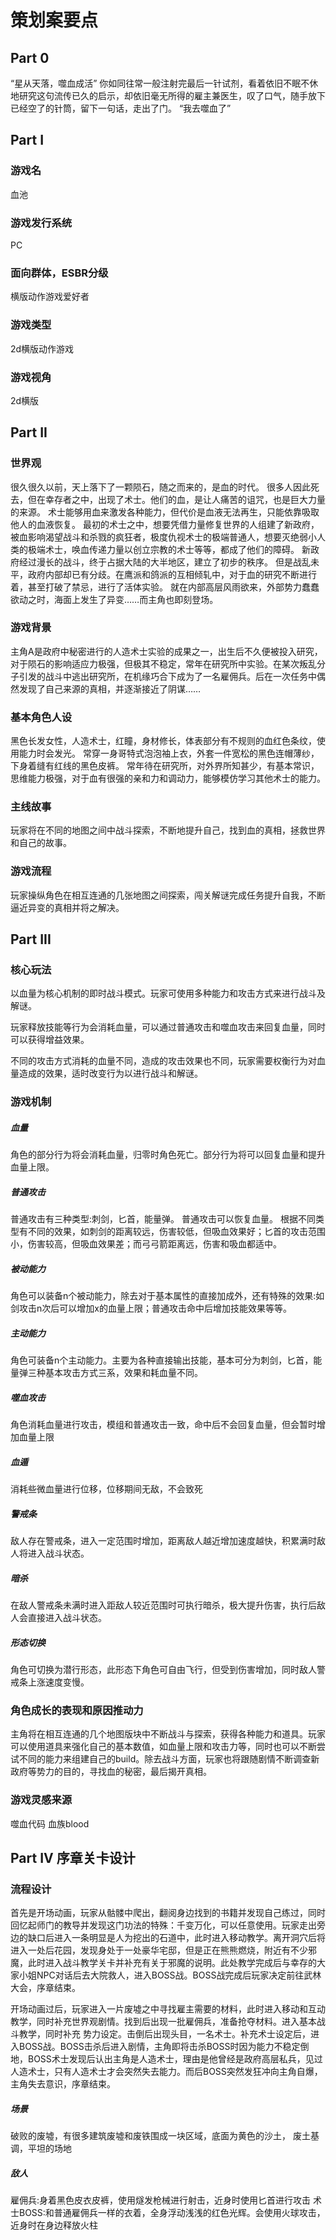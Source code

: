 # 策划案要点

## Part 0

“星从天落，噬血成活”
你如同往常一般注射完最后一针试剂，看着依旧不眠不休地研究这句流传已久的启示，却依旧毫无所得的雇主兼医生，叹了口气，随手放下已经空了的针筒，留下一句话，走出了门。
“我去噬血了”

## Part I

### 游戏名

血池

### 游戏发行系统

PC

### 面向群体，ESBR分级

横版动作游戏爱好者

### 游戏类型

2d横版动作游戏

### 游戏视角

2d横版

## Part II

### 世界观

很久很久以前，天上落下了一颗陨石，随之而来的，是血的时代。
很多人因此死去，但在幸存者之中，出现了术士。他们的血，是让人痛苦的诅咒，也是巨大力量的来源。
术士能够用血来激发各种能力，但代价是血液无法再生，只能依靠吸取他人的血液恢复。
最初的术士之中，想要凭借力量修复世界的人组建了新政府，被血影响渴望战斗和杀戮的疯狂者，极度仇视术士的极端普通人，想要灭绝弱小人类的极端术士，唤血传递力量以创立宗教的术士等等，都成了他们的障碍。
新政府经过漫长的战斗，终于占据大陆的大半地区，建立了初步的秩序。
但是战乱未平，政府内部却已有分歧。在鹰派和鸽派的互相倾轧中，对于血的研究不断进行着，甚至打破了禁忌，进行了活体实验。
就在内部高层风雨欲来，外部势力蠢蠢欲动之时，海面上发生了异变……而主角也即刻登场。

### 游戏背景

主角A是政府中秘密进行的人造术士实验的成果之一，出生后不久便被投入研究，对于陨石的影响适应力极强，但极其不稳定，常年在研究所中实验。在某次叛乱分子引发的战斗中逃出研究所，在机缘巧合下成为了一名雇佣兵。后在一次任务中偶然发现了自己来源的真相，并逐渐接近了阴谋……

### 基本角色人设

黑色长发女性，人造术士，红瞳，身材修长，体表部分有不规则的血红色条纹，使用能力时会发光。
常穿一身哥特式泡泡袖上衣，外套一件宽松的黑色连帽薄纱，下身着缝有红线的黑色皮裤。
常年待在研究所，对外界所知甚少，有基本常识，思维能力极强，对于血有很强的亲和力和调动力，能够模仿学习其他术士的能力。

### 主线故事

玩家将在不同的地图之间中战斗探索，不断地提升自己，找到血的真相，拯救世界和自己的故事。

### 游戏流程

玩家操纵角色在相互连通的几张地图之间探索，闯关解谜完成任务提升自我，不断逼近异变的真相并将之解决。

## Part III

### 核心玩法

以血量为核心机制的即时战斗模式。玩家可使用多种能力和攻击方式来进行战斗及解谜。

玩家释放技能等行为会消耗血量，可以通过普通攻击和噬血攻击来回复血量，同时可以获得增益效果。

不同的攻击方式消耗的血量不同，造成的攻击效果也不同，玩家需要权衡行为对血量造成的效果，适时改变行为以进行战斗和解谜。

### 游戏机制

##### 血量

角色的部分行为将会消耗血量，归零时角色死亡。部分行为将可以回复血量和提升血量上限。

##### 普通攻击

普通攻击有三种类型:刺剑，匕首，能量弹。
普通攻击可以恢复血量。
根据不同类型有不同的效果，如刺剑的距离较远，伤害较低，但吸血效果好；匕首的攻击范围小，伤害较高，但吸血效果差；而弓弓箭距离远，伤害和吸血都适中。

##### 被动能力

角色可以装备n个被动能力，除去对于基本属性的直接加成外，还有特殊的效果:如剑攻击n次后可以增加x的血量上限；普通攻击命中后增加技能效果等等。

##### 主动能力

角色可装备n个主动能力。主要为各种直接输出技能，基本可分为刺剑，匕首，能量弹三种基本攻击方式三系，效果和耗血量不同。

##### 噬血攻击

角色消耗血量进行攻击，模组和普通攻击一致，命中后不会回复血量，但会暂时增加血量上限

##### 血遁

消耗些微血量进行位移，位移期间无敌，不会致死

##### 警戒条

敌人存在警戒条，进入一定范围时增加，距离敌人越近增加速度越快，积累满时敌人将进入战斗状态。

##### 暗杀

在敌人警戒条未满时进入距敌人较近范围时可执行暗杀，极大提升伤害，执行后敌人会直接进入战斗状态。

##### 形态切换

角色可切换为潜行形态，此形态下角色可自由飞行，但受到伤害增加，同时敌人警戒条上涨速度变慢。

### 角色成长的表现和原因推动力

主角将在相互连通的几个地图版块中不断战斗与探索，获得各种能力和道具。玩家可以使用道具来强化自己的基本数值，如血量上限和攻击力等，同时也可以不断尝试不同的能力来组建自己的build。除去战斗方面，玩家也将跟随剧情不断调查新政府等势力的目的，寻找血的秘密，最后揭开真相。

### 游戏灵感来源

噬血代码 血族blood

## Part IV 序章关卡设计

### 流程设计

首先是开场动画，玩家从骷髅中爬出，翻阅身边找到的书籍并发现自己练过，同时回忆起师门的教导并发现这门功法的特殊：千变万化，可以任意使用。玩家走出旁边的缺口后进入一条明显是人为挖出的石道中，此时进入移动教学。离开洞穴后将进入一处后花园，发现身处于一处豪华宅邸，但是正在熊熊燃烧，附近有不少邪魔，此时进入战斗教学关卡并补充有关于邪魔的说明。此处教学完成后与幸存的大家小姐NPC对话后去大院救人，进入BOSS战。BOSS战完成后玩家决定前往武林大会，序章结束。

开场动画过后，玩家进入一片废墟之中寻找雇主需要的材料，此时进入移动和互动教学，同时补充世界观剧情。找到后出现一批雇佣兵，准备抢夺材料。进入基本战斗教学，同时补充
 势力设定。击倒后出现头目，一名术士。补充术士设定后，进入BOSS战。BOSS击杀后进入剧情，主角即将击杀BOSS时因为能力不稳定倒地，BOSS术士发现后认出主角是人造术士，理由是他曾经是政府高层私兵，见过人造术士，只有人造术士才会突然失去能力。而后BOSS突然发狂冲向主角自爆，主角失去意识，序章结束。



##### 场景

破败的废墟，有很多建筑废墟和废铁围成一块区域，底面为黄色的沙土， 废土基调，平坦的场地

##### 敌人

雇佣兵:身着黑色皮衣皮裤，使用燧发枪械进行射击，近身时使用匕首进行攻击
术士BOSS:和普通雇佣兵一样的衣着，全身浮动浅浅的红色光辉。会使用火球攻击，近身时在身边释放火柱



